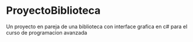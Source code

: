 # ProyectoBiblioteca
Un proyecto en pareja de una biblioteca con interface grafica en c# para el curso de programacion avanzada
